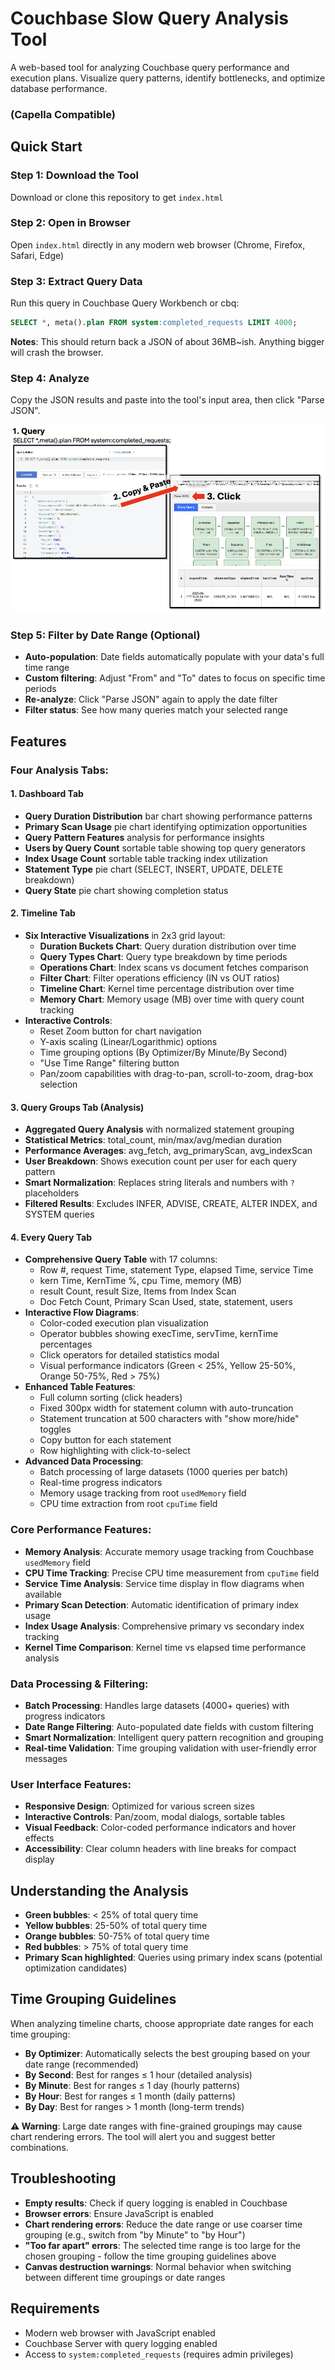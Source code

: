 # Couchbase Slow Query Analysis Tool

A web-based tool for analyzing Couchbase query performance and execution plans. Visualize query patterns, identify bottlenecks, and optimize database performance.

### (Capella Compatible)

## Quick Start

### Step 1: Download the Tool
Download or clone this repository to get `index.html`

### Step 2: Open in Browser
Open `index.html` directly in any modern web browser (Chrome, Firefox, Safari, Edge)

### Step 3: Extract Query Data
Run this query in Couchbase Query Workbench or cbq:

```sql
SELECT *, meta().plan FROM system:completed_requests LIMIT 4000;
```

**Notes**: 
This should return back a JSON of about 36MB~ish. Anything bigger will crash the browser.


### Step 4: Analyze
Copy the JSON results and paste into the tool's input area, then click "Parse JSON".

![Query input interface](copy_paste_json.png)

### Step 5: Filter by Date Range (Optional)
- **Auto-population**: Date fields automatically populate with your data's full time range
- **Custom filtering**: Adjust "From" and "To" dates to focus on specific time periods
- **Re-analyze**: Click "Parse JSON" again to apply the date filter
- **Filter status**: See how many queries match your selected range

## Features

### **Four Analysis Tabs**:

#### **1. Dashboard Tab**
- **Query Duration Distribution** bar chart showing performance patterns
- **Primary Scan Usage** pie chart identifying optimization opportunities
- **Query Pattern Features** analysis for performance insights
- **Users by Query Count** sortable table showing top query generators
- **Index Usage Count** sortable table tracking index utilization
- **Statement Type** pie chart (SELECT, INSERT, UPDATE, DELETE breakdown)
- **Query State** pie chart showing completion status

#### **2. Timeline Tab**
- **Six Interactive Visualizations** in 2x3 grid layout:
  - **Duration Buckets Chart**: Query duration distribution over time
  - **Query Types Chart**: Query type breakdown by time periods
  - **Operations Chart**: Index scans vs document fetches comparison
  - **Filter Chart**: Filter operations efficiency (IN vs OUT ratios)
  - **Timeline Chart**: Kernel time percentage distribution over time
  - **Memory Chart**: Memory usage (MB) over time with query count tracking
- **Interactive Controls**:
  - Reset Zoom button for chart navigation
  - Y-axis scaling (Linear/Logarithmic) options
  - Time grouping options (By Optimizer/By Minute/By Second)
  - "Use Time Range" filtering button
  - Pan/zoom capabilities with drag-to-pan, scroll-to-zoom, drag-box selection

#### **3. Query Groups Tab** (Analysis)
- **Aggregated Query Analysis** with normalized statement grouping
- **Statistical Metrics**: total_count, min/max/avg/median duration
- **Performance Averages**: avg_fetch, avg_primaryScan, avg_indexScan
- **User Breakdown**: Shows execution count per user for each query pattern
- **Smart Normalization**: Replaces string literals and numbers with `?` placeholders
- **Filtered Results**: Excludes INFER, ADVISE, CREATE, ALTER INDEX, and SYSTEM queries

#### **4. Every Query Tab**
- **Comprehensive Query Table** with 17 columns:
  - Row #, request Time, statement Type, elapsed Time, service Time
  - kern Time, KernTime %, cpu Time, memory (MB)
  - result Count, result Size, Items from Index Scan
  - Doc Fetch Count, Primary Scan Used, state, statement, users
- **Interactive Flow Diagrams**:
  - Color-coded execution plan visualization
  - Operator bubbles showing execTime, servTime, kernTime percentages
  - Click operators for detailed statistics modal
  - Visual performance indicators (Green < 25%, Yellow 25-50%, Orange 50-75%, Red > 75%)
- **Enhanced Table Features**:
  - Full column sorting (click headers)
  - Fixed 300px width for statement column with auto-truncation
  - Statement truncation at 500 characters with "show more/hide" toggles
  - Copy button for each statement
  - Row highlighting with click-to-select
- **Advanced Data Processing**:
  - Batch processing of large datasets (1000 queries per batch)
  - Real-time progress indicators
  - Memory usage tracking from root `usedMemory` field
  - CPU time extraction from root `cpuTime` field

### **Core Performance Features**:

- **Memory Analysis**: Accurate memory usage tracking from Couchbase `usedMemory` field
- **CPU Time Tracking**: Precise CPU time measurement from `cpuTime` field  
- **Service Time Analysis**: Service time display in flow diagrams when available
- **Primary Scan Detection**: Automatic identification of primary index usage
- **Index Usage Analysis**: Comprehensive primary vs secondary index tracking
- **Kernel Time Comparison**: Kernel time vs elapsed time performance analysis

### **Data Processing & Filtering**:

- **Batch Processing**: Handles large datasets (4000+ queries) with progress indicators
- **Date Range Filtering**: Auto-populated date fields with custom filtering
- **Smart Normalization**: Intelligent query pattern recognition and grouping
- **Real-time Validation**: Time grouping validation with user-friendly error messages

### **User Interface Features**:

- **Responsive Design**: Optimized for various screen sizes
- **Interactive Controls**: Pan/zoom, modal dialogs, sortable tables
- **Visual Feedback**: Color-coded performance indicators and hover effects
- **Accessibility**: Clear column headers with line breaks for compact display


## Understanding the Analysis

- **Green bubbles**: < 25% of total query time
- **Yellow bubbles**: 25-50% of total query time  
- **Orange bubbles**: 50-75% of total query time
- **Red bubbles**: > 75% of total query time
- **Primary Scan highlighted**: Queries using primary index scans (potential optimization candidates)

## Time Grouping Guidelines

When analyzing timeline charts, choose appropriate date ranges for each time grouping:

- **By Optimizer**: Automatically selects the best grouping based on your date range (recommended)
- **By Second**: Best for ranges ≤ 1 hour (detailed analysis)
- **By Minute**: Best for ranges ≤ 1 day (hourly patterns)  
- **By Hour**: Best for ranges ≤ 1 month (daily patterns)
- **By Day**: Best for ranges > 1 month (long-term trends)

**⚠️ Warning**: Large date ranges with fine-grained groupings may cause chart rendering errors. The tool will alert you and suggest better combinations.

## Troubleshooting

- **Empty results**: Check if query logging is enabled in Couchbase
- **Browser errors**: Ensure JavaScript is enabled
- **Chart rendering errors**: Reduce the date range or use coarser time grouping (e.g., switch from "by Minute" to "by Hour")
- **"Too far apart" errors**: The selected time range is too large for the chosen grouping - follow the time grouping guidelines above
- **Canvas destruction warnings**: Normal behavior when switching between different time groupings or date ranges

## Requirements

- Modern web browser with JavaScript enabled
- Couchbase Server with query logging enabled
- Access to `system:completed_requests` (requires admin privileges)